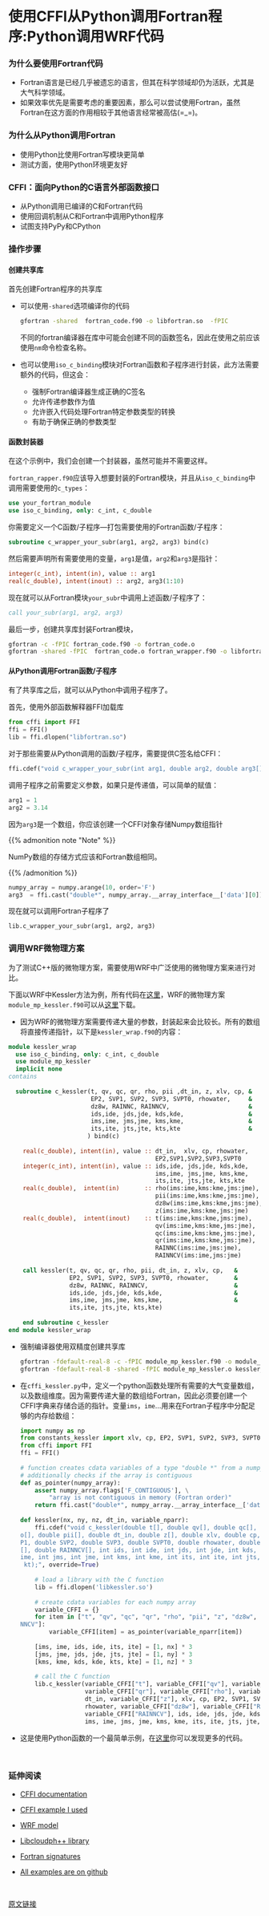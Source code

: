 # 使用CFFI从Python调用Fortran程序:Python调用WRF代码


### 为什么要使用Fortran代码

* Fortran语言是已经几乎被遗忘的语言，但其在科学领域却仍为活跃，尤其是大气科学领域。
* 如果效率优先是需要考虑的重要因素，那么可以尝试使用Fortran，虽然Fortran在这方面的作用相较于其他语言经常被高估(=_=)。



### 为什么从Python调用Fortran

* 使用Python比使用Fortran写模块更简单
* 测试方面，使用Python环境更友好



### CFFI：面向Python的C语言外部函数接口

* 从Python调用已编译的C和Fortran代码
* 使用回调机制从C和Fortran中调用Python程序
* 试图支持PyPy和CPython



### 操作步骤

#### 创建共享库

首先创建Fortran程序的共享库

* 可以使用`-shared`选项编译你的代码

  ```bash
  gfortran -shared  fortran_code.f90 -o libfortran.so  -fPIC
  ```

  不同的fortran编译器在库中可能会创建不同的函数签名，因此在使用之前应该使用`nm`命令检查名称。

* 也可以使用`iso_c_binding`模块对Fortran函数和子程序进行封装，此方法需要额外的代码，但这会：

  * 强制Fortran编译器生成正确的C签名
  * 允许传递参数作为值
  * 允许嵌入代码处理Fortran特定参数类型的转换
  * 有助于确保正确的参数类型



#### 函数封装器

在这个示例中，我们会创建一个封装器，虽然可能并不需要这样。

`fortran_rapper.f90`应该导入想要封装的Fortran模块，并且从`iso_c_binding`中调用需要使用的`c_types`：

```fortran
use your_fortran_module
use iso_c_binding, only: c_int, c_double
```

你需要定义一个C函数/子程序—打包需要使用的Fortran函数/子程序：

```fortran
subroutine c_wrapper_your_subr(arg1, arg2, arg3) bind(c)
```

然后需要声明所有需要使用的变量，`arg1`是值，`arg2`和`arg3`是指针：

```fortran
integer(c_int), intent(in), value :: arg1  
real(c_double), intent(inout) :: arg2, arg3(1:10)
```

现在就可以从Fortran模块`your_subr`中调用上述函数/子程序了：

```fortran
call your_subr(arg1, arg2, arg3)
```

最后一步，创建共享库封装Fortran模块，

```bash
gfortran -c -fPIC fortran_code.f90 -o fortran_code.o
gfortran -shared -fPIC  fortran_code.o fortran_wrapper.f90 -o libfortran.so
```



#### 从Python调用Fortran函数/子程序

有了共享库之后，就可以从Python中调用子程序了。

首先，使用外部函数解释器FFI加载库

```python
from cffi import FFI
ffi = FFI()
lib = ffi.dlopen("libfortran.so")
```

对于那些需要从Python调用的函数/子程序，需要提供C签名给CFFI：

```python
ffi.cdef("void c_wrapper_your_subr(int arg1, double arg2, double arg3[]);")
```

调用子程序之前需要定义参数，如果只是传递值，可以简单的赋值：

```python
arg1 = 1
arg2 = 3.14
```

因为`arg3`是一个数组，你应该创建一个CFFI对象存储Numpy数组指针

{{% admonition note "Note" %}}

NumPy数组的存储方式应该和Fortran数组相同。

{{% /admonition %}}

```python
numpy_array = numpy.arange(10, order='F')
arg3  = ffi.cast("double*", numpy_array.__array_interface__['data'][0])
```

现在就可以调用Fortran子程序了

```python
lib.c_wrapper_your_subr(arg1, arg2, arg3)
```



### 调用WRF微物理方案

为了测试C++版的微物理方案，需要使用WRF中广泛使用的微物理方案来进行对比。

下面以WRF中Kessler方法为例，所有代码在[这里](https://github.com/djarecka/scientific-software-diary/tree/master/CFFI_calling_FfromPy)，WRF的微物理方案`module_mp_kessler.f90`可以从[这里](<http://www2.mmm.ucar.edu/wrf/users/download/get_sources.html>)下载。

* 因为WRF的微物理方案需要传递大量的参数，封装起来会比较长。所有的数组将直接传递指针，以下是`kessler_wrap.f90`的内容：

```fortran
module kessler_wrap
  use iso_c_binding, only: c_int, c_double
  use module_mp_kessler
  implicit none
contains
 
  subroutine c_kessler(t, qv, qc, qr, rho, pii ,dt_in, z, xlv, cp, &
                       EP2, SVP1, SVP2, SVP3, SVPT0, rhowater,     &
                       dz8w, RAINNC, RAINNCV,                      &
                       ids,ide, jds,jde, kds,kde,                  &
                       ims,ime, jms,jme, kms,kme,                  &
                       its,ite, jts,jte, kts,kte                   &
                      ) bind(c)
 
    real(c_double), intent(in), value :: dt_in,  xlv, cp, rhowater,    &
                                         EP2,SVP1,SVP2,SVP3,SVPT0
    integer(c_int), intent(in), value :: ids,ide, jds,jde, kds,kde,    &
                                         ims,ime, jms,jme, kms,kme,    &
                                         its,ite, jts,jte, kts,kte
    real(c_double),  intent(in)       :: rho(ims:ime,kms:kme,jms:jme), &
                                         pii(ims:ime,kms:kme,jms:jme), &
                                         dz8w(ims:ime,kms:kme,jms:jme),&
                                         z(ims:ime,kms:kme,jms:jme)
    real(c_double),  intent(inout)    :: t(ims:ime,kms:kme,jms:jme),   &
                                         qv(ims:ime,kms:kme,jms:jme),  &
                                         qc(ims:ime,kms:kme,jms:jme),  &
                                         qr(ims:ime,kms:kme,jms:jme),  &
                                         RAINNC(ims:ime,jms:jme),      &
                                         RAINNCV(ims:ime,jms:jme)
 
    call kessler(t, qv, qc, qr, rho, pii, dt_in, z, xlv, cp,   &
                 EP2, SVP1, SVP2, SVP3, SVPT0, rhowater,       &
                 dz8w, RAINNC, RAINNCV,                        &
                 ids,ide, jds,jde, kds,kde,                    &
                 ims,ime, jms,jme, kms,kme,                    &
                 its,ite, jts,jte, kts,kte)
 
    end subroutine c_kessler
end module kessler_wrap                                     
```

* 强制编译器使用双精度创建共享库

  ```bash
  gfortran -fdefault-real-8 -c -fPIC module_mp_kessler.f90 -o module_mp_kessler.o
  gfortran -fdefault-real-8 -shared -fPIC module_mp_kessler.o kessler_wrap.f90 -o libkessler.so
  ```

* 在`cffi_kessler.py`中，定义一个python函数处理所有需要的大气变量数组，以及数组维度。因为需要传递大量的数组给Fortran，因此必须要创建一个CFFI字典来存储合适的指针。变量`ims`，`ime`…用来在Fortran子程序中分配足够的内存给数组：

  ```python
  import numpy as np
  from constants_kessler import xlv, cp, EP2, SVP1, SVP2, SVP3, SVPT0, rhowater
  from cffi import FFI
  ffi = FFI()
   
  # function creates cdata variables of a type "double *" from a numpy array             
  # additionally checks if the array is contiguous                                       
  def as_pointer(numpy_array):
      assert numpy_array.flags['F_CONTIGUOUS'], \
          "array is not contiguous in memory (Fortran order)"
      return ffi.cast("double*", numpy_array.__array_interface__['data'][0])
    
  def kessler(nx, ny, nz, dt_in, variable_nparr):
      ffi.cdef("void c_kessler(double t[], double qv[], double qc[], double qr[], double rh\
  o[], double pii[], double dt_in, double z[], double xlv, double cp, double EP2, double SV\
  P1, double SVP2, double SVP3, double SVPT0, double rhowater, double dz8w[], double RAINNC\
  [], double RAINNCV[], int ids, int ide, int jds, int jde, int kds, int kde, int ims, int \
  ime, int jms, int jme, int kms, int kme, int its, int ite, int jts, int jte, int kts, int\
   kt);", override=True)
   
      # load a library with the C function                                          
      lib = ffi.dlopen('libkessler.so')
   
      # create cdata variables for each numpy array            
      variable_CFFI = {}
      for item in ["t", "qv", "qc", "qr", "rho", "pii", "z", "dz8w", "RAINNC", "RAI\
  NNCV"]:
          variable_CFFI[item] = as_pointer(variable_nparr[item])
   
      [ims, ime, ids, ide, its, ite] = [1, nx] * 3
      [jms, jme, jds, jde, jts, jte] = [1, ny] * 3
      [kms, kme, kds, kde, kts, kte] = [1, nz] * 3
      
      # call the C function                                                                        
      lib.c_kessler(variable_CFFI["t"], variable_CFFI["qv"], variable_CFFI["qc"],
                    variable_CFFI["qr"], variable_CFFI["rho"], variable_CFFI["pii"],
                    dt_in, variable_CFFI["z"], xlv, cp, EP2, SVP1, SVP2, SVP3, SVPT0,
                    rhowater, variable_CFFI["dz8w"], variable_CFFI["RAINNC"],
                    variable_CFFI["RAINNCV"], ids, ide, jds, jde, kds, kde,
                    ims, ime, jms, jme, kms, kme, its, ite, jts, jte, kts, kte)    
  ```

* 这是使用Python函数的一个最简单示例，在[这里]([https://github.com/djarecka/scientific-software-diary](https://github.com/djarecka/scientific-software-diary/tree/master/CFFI_calling_FfromPy))你可以发现更多的代码。

​    

### 延伸阅读

* [CFFI documentation]( <https://cffi.readthedocs.org/en/release-0.8/>)

* [CFFI example I used](<http://maurow.bitbucket.org/notes/calling_fortran_from_misc.html>)
* [WRF model](<http://www.wrf-model.org/index.php>)
* [Libcloudph++ library]([libcloudphxx.igf.fuw.edu.pl](http://libcloudphxx.igf.fuw.edu.pl/))
* [Fortran signatures](<http://stackoverflow.com/questions/5811949/call-functions-from-a-shared-fortran-library-in-python>)
* [All examples are on github](<https://github.com/djarecka/scientific-software-diary>)

​    

[原文链接](<http://scientific-software-diary.com/?p=29>)


